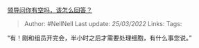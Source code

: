 [领导问你有空吗，该怎么回答？](https://www.zhihu.com/question/302837772/answer/2404030850)

> Author: #NellNell 
Last update: *25/03/2022* 
Links: 
Tags: 

“有！刚和组员开完会，半小时之后才需要处理细胞，有什么事您说。”